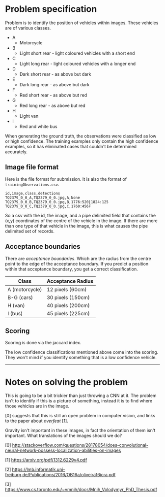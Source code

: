 # Problem specification

Problem is to identify the position of vehicles within images.
These vehicles are of various classes.

 - A
     - Motorcycle
 - B
     - Light short rear - light coloured vehicles with a short end
 - C
     - Light long rear - light coloured vehicles with a longer end
 - D
     - Dark short rear - as above but dark
 - E
     - Dark long rear - as above but dark
 - F
     - Red short rear - as above but red
 - G
     - Red long rear - as above but red
 - H
     - Light van
 - I
     - Red and white bus

When generating the ground truth, the observations were classified as low or high confidence.
The training examples only contain the high confidence examples,
so it has eliminated cases that couldn't be determined accurately.

## Image file format

Here is the file format for submission.
It is also the format of `trainingObservations.csv`.

    id,image,class,detections 
    TQ2379_0_0_A,TQ2379_0_0.jpg,A,None
    TQ2379_0_0_B,TQ2379_0_0.jpg,B,1776:520|1824:125 
    TQ2379_0_0_C,TQ2379_0_0.jpg,C,1760:456F

So a csv with the id, the image, 
and a pipe delimited field that contains the (x,y) coordinates of the centre of the vehicle in the image.
If there are more than one type of that vehicle in the image,
this is what causes the pipe delimited set of records.

## Acceptance boundaries

There are _acceptance boundaries_.
Which are the radius from the centre point to the edge of the acceptance boundary.
If you predict a position within that acceptance boundary,
you get a correct classification.

|   Class           |   Acceptance Radius   |
|-------------------|-----------------------|
|   A (motorcycle)  |   12 pixels (60cm)    |
|   B-G (cars)      |   30 pixels (150cm)   |
|   H (van)         |   40 pixels (200cm)   |
|   I (bus)         |   45 pixels (225cm)   |

## Scoring

Scoring is done via the jaccard index.

The low confidence classifications mentioned above come into the scoring.
They won't mind if you identify something that is a low confidence vehicle.

-------

# Notes on solving the problem

This is going to be a bit trickier than just throwing a CNN at it.
The problem isn't to identify if this is a picture of something,
instead it is to find where those vehicles are in the image.

[0] suggests that this is still an open problem in computer vision,
and links to the paper about _overfeat_ [1].

Gravity isn't important in these images, in fact the orientation of them isn't important.
What translations of the images should we do?

[0] http://stackoverflow.com/questions/28178054/does-convolutional-neural-network-possess-localization-abilities-on-images

[1] https://arxiv.org/pdf/1312.6229v4.pdf

[2] https://lmb.informatik.uni-freiburg.de/Publications/2016/OB16a/oliveira16icra.pdf

[3] https://www.cs.toronto.edu/~vmnih/docs/Mnih_Volodymyr_PhD_Thesis.pdf
